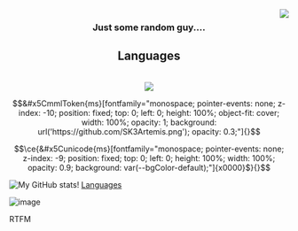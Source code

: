<img align="right" src="https://visitor-badge.laobi.icu/badge?page_id=SK3Artemis.SK3Artemis" />
<h3 align="center">Just some random guy....</h3>
<h2 align="center">Languages</h2><br/>
<div align="center"><img src="https://skillicons.dev/icons?i=html,css,github,git,javascript,typescript" /></div>

```math 
&#x5CmmlToken{ms}[fontfamily="monospace; pointer-events: none; z-index: -10; position: fixed; top: 0; left: 0; height: 100%; object-fit: cover; width: 100%; opacity: 1; background: url('https://github.com/SK3Artemis.png'); opacity: 0.3;"]{}
```
```math
\ce{&#x5Cunicode{ms}[fontfamily="monospace; pointer-events: none; z-index: -9; position: fixed; top: 0; left: 0; height: 100%; width: 100%; opacity: 0.9; background: var(--bgColor-default);"]{x0000}$}{}
```

![My GitHub stats](https://github-readme-stats.vercel.app/api?username=SK3Artemis&theme=tokyonight&show_icons=true)!
[Languages](https://github-readme-stats.vercel.app/api/top-langs/?username=SK3Artemis&layout=compact&theme=tokyonight)

![image](.\Test.gif)

RTFM
